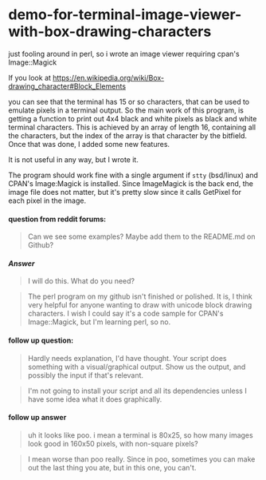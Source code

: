 # demo-for-terminal-image-viewer-with-box-drawing-characters
just fooling around in perl, so i wrote an image viewer requiring cpan's Image::Magick

If you look at https://en.wikipedia.org/wiki/Box-drawing_character#Block_Elements

you can see that the terminal has 15 or so characters, that can be used to emulate pixels in a terminal output.   So the main work of this program, is getting a function to print out 4x4 black and white pixels as black and white terminal characters.  This is achieved by an array of length 16, containing all the characters, but the index of the array is that character by the bitfield.   Once that was done, I added some new features. 

It is not useful in any way, but I wrote it. 

The program should work fine with a single argument if `stty` (bsd/linux)  and CPAN's Image:Magick is installed.
Since ImageMagick is the back end, the image file does not matter, but it's pretty slow since it calls GetPixel for each pixel in the image. 

#### question from reddit forums:
> Can we see some examples? Maybe add them to the README.md on Github?

#### *Answer*
> I will do this. What do you need?

> The perl program on my github isn't finished or polished. It is, I think very helpful for anyone wanting to draw with unicode block drawing characters. I wish I could say it's a code sample for CPAN's Image::Magick, but I'm learning perl, so no.

     

#### follow up question: 
> Hardly needs explanation, I'd have thought. Your script does something with a visual/graphical output. Show us the output, and possibly the input if that's relevant.

> I'm not going to install your script and all its dependencies unless I have some idea what it does graphically.

 #### follow up answer
> uh it looks like poo. i mean a terminal is 80x25, so how many images look good in 160x50 pixels, with non-square pixels?

> I mean worse than poo really. Since in poo, sometimes you can make out the last thing you ate, but in this one, you can't.
